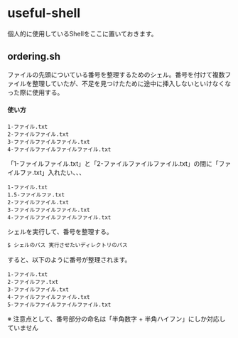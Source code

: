 # useful-shell

個人的に使用しているShellをここに置いておきます。

## ordering.sh

ファイルの先頭についている番号を整理するためのシェル。番号を付けて複数ファイルを整理していたが、不足を見つけたために途中に挿入しないといけなくなった際に使用する。

#### 使い方

```dir
1-ファイル.txt
2-ファイルファイル.txt
3-ファイルファイルファイル.txt
4-ファイルファイルファイルファイル.txt
```

「1-ファイルファイル.txt」と「2-ファイルファイルファイル.txt」の間に「ファイルファ.txt」入れたい、、、

```dir
1-ファイル.txt
1.5-ファイルファ.txt
2-ファイルファイル.txt
3-ファイルファイルファイル.txt
4-ファイルファイルファイルファイル.txt
```

シェルを実行して、番号を整理する。

```bash
$ シェルのパス 実行させたいディレクトリのパス
```

すると、以下のように番号が整理されます。

```dir
1-ファイル.txt
2-ファイルファ.txt
3-ファイルファイル.txt
4-ファイルファイルファイル.txt
5-ファイルファイルファイルファイル.txt
```


※ 注意点として、番号部分の命名は「半角数字 + 半角ハイフン」にしか対応していません
